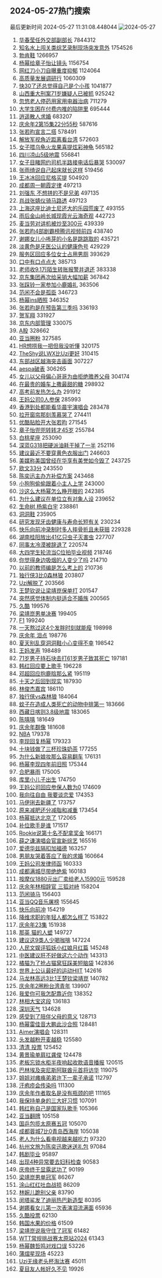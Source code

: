 ## 2024-05-27热门搜索 
最后更新时间 2024-05-27 11:31:08.448044 
![2024-05-27](https://imgs-storage.s3.us-east-005.backblazeb2.com/20240527/2024-05-27.png?versionId=4_z8fbbed132d73df8689c40f13_f116cdd85a4e51c2b_d20240527_m033108_c005_v0501020_t0048_u01716780668311) 
1. [华春莹任外交部副部长](https://s.weibo.com/weibo?q=%23%E5%8D%8E%E6%98%A5%E8%8E%B9%E4%BB%BB%E5%A4%96%E4%BA%A4%E9%83%A8%E5%89%AF%E9%83%A8%E9%95%BF%23&t=31&band_rank=5&Refer=top) 7844312
1. [知名水上闯关类综艺录制现场突发意外](https://s.weibo.com/weibo?q=%23%E7%9F%A5%E5%90%8D%E6%B0%B4%E4%B8%8A%E9%97%AF%E5%85%B3%E7%B1%BB%E7%BB%BC%E8%89%BA%E5%BD%95%E5%88%B6%E7%8E%B0%E5%9C%BA%E7%AA%81%E5%8F%91%E6%84%8F%E5%A4%96%23&t=31&band_rank=1&Refer=top) 1754526
1. [勃肯鞋](https://s.weibo.com/weibo?q=%E5%8B%83%E8%82%AF%E9%9E%8B&t=31&band_rank=23&Refer=top) 1266957
1. [杨幂给章子怡让镜头](https://s.weibo.com/weibo?q=%23%E6%9D%A8%E5%B9%82%E7%BB%99%E7%AB%A0%E5%AD%90%E6%80%A1%E8%AE%A9%E9%95%9C%E5%A4%B4%23&t=31&band_rank=5&Refer=top) 1156754
1. [网红刀小刀自曝重度抑郁](https://s.weibo.com/weibo?q=%23%E7%BD%91%E7%BA%A2%E5%88%80%E5%B0%8F%E5%88%80%E8%87%AA%E6%9B%9D%E9%87%8D%E5%BA%A6%E6%8A%91%E9%83%81%23&t=31&band_rank=1&Refer=top) 1124064
1. [高质量发展调研行](https://s.weibo.com/weibo?q=%23%E9%AB%98%E8%B4%A8%E9%87%8F%E5%8F%91%E5%B1%95%E8%B0%83%E7%A0%94%E8%A1%8C%23&t=31&band_rank=3&Refer=top) 1060309
1. [快30了还总觉得自己是个小孩](https://s.weibo.com/weibo?q=%23%E5%BF%AB30%E4%BA%86%E8%BF%98%E6%80%BB%E8%A7%89%E5%BE%97%E8%87%AA%E5%B7%B1%E6%98%AF%E4%B8%AA%E5%B0%8F%E5%AD%A9%23&t=31&band_rank=4&Refer=top) 1041877
1. [山西重大刑案71岁嫌疑人已被抓](https://s.weibo.com/weibo?q=%23%E5%B1%B1%E8%A5%BF%E9%87%8D%E5%A4%A7%E5%88%91%E6%A1%8871%E5%B2%81%E5%AB%8C%E7%96%91%E4%BA%BA%E5%B7%B2%E8%A2%AB%E6%8A%93%23&t=31&band_rank=5&Refer=top) 925242
1. [忽悠老人停药用家用电器治病](https://s.weibo.com/weibo?q=%23%E5%BF%BD%E6%82%A0%E8%80%81%E4%BA%BA%E5%81%9C%E8%8D%AF%E7%94%A8%E5%AE%B6%E7%94%A8%E7%94%B5%E5%99%A8%E6%B2%BB%E7%97%85%23&t=31&band_rank=4&Refer=top) 711279
1. [大学生困在付费内推的陷阱里](https://s.weibo.com/weibo?q=%23%E5%A4%A7%E5%AD%A6%E7%94%9F%E5%9B%B0%E5%9C%A8%E4%BB%98%E8%B4%B9%E5%86%85%E6%8E%A8%E7%9A%84%E9%99%B7%E9%98%B1%E9%87%8C%23&t=31&band_rank=7&Refer=top) 695444
1. [逍遥散人求婚](https://s.weibo.com/weibo?q=%E9%80%8D%E9%81%A5%E6%95%A3%E4%BA%BA%E6%B1%82%E5%A9%9A&t=31&band_rank=2&Refer=top) 683207
1. [庆余年2第15集22分55秒](https://s.weibo.com/weibo?q=%23%E5%BA%86%E4%BD%99%E5%B9%B42%E7%AC%AC15%E9%9B%8622%E5%88%8655%E7%A7%92%23&t=31&band_rank=4&Refer=top) 587616
1. [张若昀宣言二搭](https://s.weibo.com/weibo?q=%23%E5%BC%A0%E8%8B%A5%E6%98%80%E5%AE%A3%E8%A8%80%E4%BA%8C%E6%90%AD%23&t=31&band_rank=8&Refer=top) 578491
1. [解放军视角近距离看台湾](https://s.weibo.com/weibo?q=%23%E8%A7%A3%E6%94%BE%E5%86%9B%E8%A7%86%E8%A7%92%E8%BF%91%E8%B7%9D%E7%A6%BB%E7%9C%8B%E5%8F%B0%E6%B9%BE%23&t=31&band_rank=6&Refer=top) 572603
1. [女子喂乌龟火龙果喜提炫彩神龟](https://s.weibo.com/weibo?q=%23%E5%A5%B3%E5%AD%90%E5%96%82%E4%B9%8C%E9%BE%9F%E7%81%AB%E9%BE%99%E6%9E%9C%E5%96%9C%E6%8F%90%E7%82%AB%E5%BD%A9%E7%A5%9E%E9%BE%9F%23&t=31&band_rank=49&Refer=top) 565182
1. [四川凉山5级地震](https://s.weibo.com/weibo?q=%23%E5%9B%9B%E5%B7%9D%E5%87%89%E5%B1%B15%E7%BA%A7%E5%9C%B0%E9%9C%87%23&t=31&band_rank=4&Refer=top) 556841
1. [女子目睹网约司机半路接电话后暴哭](https://s.weibo.com/weibo?q=%23%E5%A5%B3%E5%AD%90%E7%9B%AE%E7%9D%B9%E7%BD%91%E7%BA%A6%E5%8F%B8%E6%9C%BA%E5%8D%8A%E8%B7%AF%E6%8E%A5%E7%94%B5%E8%AF%9D%E5%90%8E%E6%9A%B4%E5%93%AD%23&t=31&band_rank=6&Refer=top) 530097
1. [张雨绮说自己起床就长这样](https://s.weibo.com/weibo?q=%23%E5%BC%A0%E9%9B%A8%E7%BB%AE%E8%AF%B4%E8%87%AA%E5%B7%B1%E8%B5%B7%E5%BA%8A%E5%B0%B1%E9%95%BF%E8%BF%99%E6%A0%B7%23&t=31&band_rank=8&Refer=top) 519456
1. [王冰冰回应尼格买提](https://s.weibo.com/weibo?q=%23%E7%8E%8B%E5%86%B0%E5%86%B0%E5%9B%9E%E5%BA%94%E5%B0%BC%E6%A0%BC%E4%B9%B0%E6%8F%90%23&t=31&band_rank=24&Refer=top) 504920
1. [成都周一朝霞定律](https://s.weibo.com/weibo?q=%23%E6%88%90%E9%83%BD%E5%91%A8%E4%B8%80%E6%9C%9D%E9%9C%9E%E5%AE%9A%E5%BE%8B%23&t=31&band_rank=10&Refer=top) 497213
1. [刘强东 不想拼的不是兄弟](https://s.weibo.com/weibo?q=%E5%88%98%E5%BC%BA%E4%B8%9C%20%E4%B8%8D%E6%83%B3%E6%8B%BC%E7%9A%84%E4%B8%8D%E6%98%AF%E5%85%84%E5%BC%9F&t=31&band_rank=11&Refer=top) 497135
1. [肖战张婧仪骑马路透](https://s.weibo.com/weibo?q=%23%E8%82%96%E6%88%98%E5%BC%A0%E5%A9%A7%E4%BB%AA%E9%AA%91%E9%A9%AC%E8%B7%AF%E9%80%8F%23&t=31&band_rank=24&Refer=top) 497123
1. [上海这座比迪士尼还大的乐园荒废了](https://s.weibo.com/weibo?q=%23%E4%B8%8A%E6%B5%B7%E8%BF%99%E5%BA%A7%E6%AF%94%E8%BF%AA%E5%A3%AB%E5%B0%BC%E8%BF%98%E5%A4%A7%E7%9A%84%E4%B9%90%E5%9B%AD%E8%8D%92%E5%BA%9F%E4%BA%86%23&t=31&band_rank=14&Refer=top) 493155
1. [雨后金山岭长城现霞光云海奇观](https://s.weibo.com/weibo?q=%23%E9%9B%A8%E5%90%8E%E9%87%91%E5%B1%B1%E5%B2%AD%E9%95%BF%E5%9F%8E%E7%8E%B0%E9%9C%9E%E5%85%89%E4%BA%91%E6%B5%B7%E5%A5%87%E8%A7%82%23&t=31&band_rank=10&Refer=top) 442723
1. [麦当劳对讲机被炒至300元](https://s.weibo.com/weibo?q=%23%E9%BA%A6%E5%BD%93%E5%8A%B3%E5%AF%B9%E8%AE%B2%E6%9C%BA%E8%A2%AB%E7%82%92%E8%87%B3300%E5%85%83%23&t=31&band_rank=47&Refer=top) 439339
1. [张若昀4部剧霸榜腾讯视频前四](https://s.weibo.com/weibo?q=%23%E5%BC%A0%E8%8B%A5%E6%98%804%E9%83%A8%E5%89%A7%E9%9C%B8%E6%A6%9C%E8%85%BE%E8%AE%AF%E8%A7%86%E9%A2%91%E5%89%8D%E5%9B%9B%23&t=31&band_rank=12&Refer=top) 438740
1. [谢娜女儿小咘芽的小名是跳跳取的](https://s.weibo.com/weibo?q=%23%E8%B0%A2%E5%A8%9C%E5%A5%B3%E5%84%BF%E5%B0%8F%E5%92%98%E8%8A%BD%E7%9A%84%E5%B0%8F%E5%90%8D%E6%98%AF%E8%B7%B3%E8%B7%B3%E5%8F%96%E7%9A%84%23&t=31&band_rank=13&Refer=top) 435721
1. [淡黄色是牙医公认的健康色号](https://s.weibo.com/weibo?q=%23%E6%B7%A1%E9%BB%84%E8%89%B2%E6%98%AF%E7%89%99%E5%8C%BB%E5%85%AC%E8%AE%A4%E7%9A%84%E5%81%A5%E5%BA%B7%E8%89%B2%E5%8F%B7%23&t=31&band_rank=5&Refer=top) 429229
1. [服务区回应多位女士占用男厕](https://s.weibo.com/weibo?q=%23%E6%9C%8D%E5%8A%A1%E5%8C%BA%E5%9B%9E%E5%BA%94%E5%A4%9A%E4%BD%8D%E5%A5%B3%E5%A3%AB%E5%8D%A0%E7%94%A8%E7%94%B7%E5%8E%95%23&t=31&band_rank=50&Refer=top) 393629
1. [口中有口点点大](https://s.weibo.com/weibo?q=%23%E5%8F%A3%E4%B8%AD%E6%9C%89%E5%8F%A3%E7%82%B9%E7%82%B9%E5%A4%A7%23&t=31&band_rank=10&Refer=top) 385713
1. [老师收9.1万陌生转账报警并退还](https://s.weibo.com/weibo?q=%23%E8%80%81%E5%B8%88%E6%94%B69.1%E4%B8%87%E9%99%8C%E7%94%9F%E8%BD%AC%E8%B4%A6%E6%8A%A5%E8%AD%A6%E5%B9%B6%E9%80%80%E8%BF%98%23&t=31&band_rank=11&Refer=top) 383338
1. [京东集团再次给采销大幅加薪](https://s.weibo.com/weibo?q=%23%E4%BA%AC%E4%B8%9C%E9%9B%86%E5%9B%A2%E5%86%8D%E6%AC%A1%E7%BB%99%E9%87%87%E9%94%80%E5%A4%A7%E5%B9%85%E5%8A%A0%E8%96%AA%23&t=31&band_rank=33&Refer=top) 367842
1. [张踩铃一家参加小鹿婚礼](https://s.weibo.com/weibo?q=%23%E5%BC%A0%E8%B8%A9%E9%93%83%E4%B8%80%E5%AE%B6%E5%8F%82%E5%8A%A0%E5%B0%8F%E9%B9%BF%E5%A9%9A%E7%A4%BC%23&t=31&band_rank=23&Refer=top) 363506
1. [范闲不会是孤臣](https://s.weibo.com/weibo?q=%23%E8%8C%83%E9%97%B2%E4%B8%8D%E4%BC%9A%E6%98%AF%E5%AD%A4%E8%87%A3%23&t=31&band_rank=32&Refer=top) 346723
1. [杨幂ins晒照](https://s.weibo.com/weibo?q=%23%E6%9D%A8%E5%B9%82ins%E6%99%92%E7%85%A7%23&t=31&band_rank=7&Refer=top) 346352
1. [张若昀是在预告第三季吗](https://s.weibo.com/weibo?q=%23%E5%BC%A0%E8%8B%A5%E6%98%80%E6%98%AF%E5%9C%A8%E9%A2%84%E5%91%8A%E7%AC%AC%E4%B8%89%E5%AD%A3%E5%90%97%23&t=31&band_rank=12&Refer=top) 336193
1. [贺军翔](https://s.weibo.com/weibo?q=%E8%B4%BA%E5%86%9B%E7%BF%94&t=31&band_rank=24&Refer=top) 331927
1. [京东内部管理](https://s.weibo.com/weibo?q=%E4%BA%AC%E4%B8%9C%E5%86%85%E9%83%A8%E7%AE%A1%E7%90%86&t=31&band_rank=17&Refer=top) 330075
1. [A股](https://s.weibo.com/weibo?q=A%E8%82%A1&t=31&band_rank=18&Refer=top) 328662
1. [亚当圈粉](https://s.weibo.com/weibo?q=%E4%BA%9A%E5%BD%93%E5%9C%88%E7%B2%89&t=31&band_rank=17&Refer=top) 327585
1. [HR想捞我一把但我没听懂](https://s.weibo.com/weibo?q=%23HR%E6%83%B3%E6%8D%9E%E6%88%91%E4%B8%80%E6%8A%8A%E4%BD%86%E6%88%91%E6%B2%A1%E5%90%AC%E6%87%82%23&t=31&band_rank=31&Refer=top) 320175
1. [TheShy说LWX比Uzi更好](https://s.weibo.com/weibo?q=%23TheShy%E8%AF%B4LWX%E6%AF%94Uzi%E6%9B%B4%E5%A5%BD%23&t=31&band_rank=31&Refer=top) 310415
1. [东部战区越海突击画面](https://s.weibo.com/weibo?q=%23%E4%B8%9C%E9%83%A8%E6%88%98%E5%8C%BA%E8%B6%8A%E6%B5%B7%E7%AA%81%E5%87%BB%E7%94%BB%E9%9D%A2%23&t=31&band_rank=10&Refer=top) 307227
1. [aespa破表](https://s.weibo.com/weibo?q=aespa%E7%A0%B4%E8%A1%A8&t=31&band_rank=30&Refer=top) 306265
1. [女儿以父母偏心哥哥为由拒绝赡养父母](https://s.weibo.com/weibo?q=%23%E5%A5%B3%E5%84%BF%E4%BB%A5%E7%88%B6%E6%AF%8D%E5%81%8F%E5%BF%83%E5%93%A5%E5%93%A5%E4%B8%BA%E7%94%B1%E6%8B%92%E7%BB%9D%E8%B5%A1%E5%85%BB%E7%88%B6%E6%AF%8D%23&t=31&band_rank=21&Refer=top) 304174
1. [在最贵的婚车上撒最甜的糖](https://s.weibo.com/weibo?q=%23%E5%9C%A8%E6%9C%80%E8%B4%B5%E7%9A%84%E5%A9%9A%E8%BD%A6%E4%B8%8A%E6%92%92%E6%9C%80%E7%94%9C%E7%9A%84%E7%B3%96%23&t=31&band_rank=30&Refer=top) 298932
1. [高考前发热怎么办](https://s.weibo.com/weibo?q=%23%E9%AB%98%E8%80%83%E5%89%8D%E5%8F%91%E7%83%AD%E6%80%8E%E4%B9%88%E5%8A%9E%23&t=31&band_rank=15&Refer=top) 291912
1. [王妈公司0人参保](https://s.weibo.com/weibo?q=%23%E7%8E%8B%E5%A6%88%E5%85%AC%E5%8F%B80%E4%BA%BA%E5%8F%82%E4%BF%9D%23&t=31&band_rank=11&Refer=top) 285993
1. [香港到处都能看华晨宇演唱会](https://s.weibo.com/weibo?q=%23%E9%A6%99%E6%B8%AF%E5%88%B0%E5%A4%84%E9%83%BD%E8%83%BD%E7%9C%8B%E5%8D%8E%E6%99%A8%E5%AE%87%E6%BC%94%E5%94%B1%E4%BC%9A%23&t=31&band_rank=8&Refer=top) 283478
1. [拉开窗帘那刻羡慕哭了](https://s.weibo.com/weibo?q=%23%E6%8B%89%E5%BC%80%E7%AA%97%E5%B8%98%E9%82%A3%E5%88%BB%E7%BE%A1%E6%85%95%E5%93%AD%E4%BA%86%23&t=31&band_rank=10&Refer=top) 274411
1. [优酷贴脸开大张若昀](https://s.weibo.com/weibo?q=%23%E4%BC%98%E9%85%B7%E8%B4%B4%E8%84%B8%E5%BC%80%E5%A4%A7%E5%BC%A0%E8%8B%A5%E6%98%80%23&t=31&band_rank=49&Refer=top) 271545
1. [章子怡兜兜转转才45岁](https://s.weibo.com/weibo?q=%23%E7%AB%A0%E5%AD%90%E6%80%A1%E5%85%9C%E5%85%9C%E8%BD%AC%E8%BD%AC%E6%89%8D45%E5%B2%81%23&t=31&band_rank=16&Refer=top) 255784
1. [白桃星座](https://s.weibo.com/weibo?q=%E7%99%BD%E6%A1%83%E6%98%9F%E5%BA%A7&t=31&band_rank=9&Refer=top) 253090
1. [深蓝G318把硬派油耗干掉了一半](https://s.weibo.com/weibo?q=%23%E6%B7%B1%E8%93%9DG318%E6%8A%8A%E7%A1%AC%E6%B4%BE%E6%B2%B9%E8%80%97%E5%B9%B2%E6%8E%89%E4%BA%86%E4%B8%80%E5%8D%8A%23&t=31&band_rank=36&Refer=top) 252116
1. [建议最近不要穿黄色衣服出门](https://s.weibo.com/weibo?q=%23%E5%BB%BA%E8%AE%AE%E6%9C%80%E8%BF%91%E4%B8%8D%E8%A6%81%E7%A9%BF%E9%BB%84%E8%89%B2%E8%A1%A3%E6%9C%8D%E5%87%BA%E9%97%A8%23&t=31&band_rank=21&Refer=top) 246603
1. [美媒称美国曾经在华享有美誉如今毁了](https://s.weibo.com/weibo?q=%23%E7%BE%8E%E5%AA%92%E7%A7%B0%E7%BE%8E%E5%9B%BD%E6%9B%BE%E7%BB%8F%E5%9C%A8%E5%8D%8E%E4%BA%AB%E6%9C%89%E7%BE%8E%E8%AA%89%E5%A6%82%E4%BB%8A%E6%AF%81%E4%BA%86%23&t=31&band_rank=32&Refer=top) 243725
1. [欧文33分](https://s.weibo.com/weibo?q=%23%E6%AC%A7%E6%96%8733%E5%88%86%23&t=31&band_rank=19&Refer=top) 243550
1. [陈奕迅主办方补偿方案](https://s.weibo.com/weibo?q=%23%E9%99%88%E5%A5%95%E8%BF%85%E4%B8%BB%E5%8A%9E%E6%96%B9%E8%A1%A5%E5%81%BF%E6%96%B9%E6%A1%88%23&t=31&band_rank=13&Refer=top) 243468
1. [小狗狗偷偷跟着小主人上学](https://s.weibo.com/weibo?q=%23%E5%B0%8F%E7%8B%97%E7%8B%97%E5%81%B7%E5%81%B7%E8%B7%9F%E7%9D%80%E5%B0%8F%E4%B8%BB%E4%BA%BA%E4%B8%8A%E5%AD%A6%23&t=31&band_rank=15&Refer=top) 243000
1. [沙这么大杨幂怎么睁开眼的](https://s.weibo.com/weibo?q=%23%E6%B2%99%E8%BF%99%E4%B9%88%E5%A4%A7%E6%9D%A8%E5%B9%82%E6%80%8E%E4%B9%88%E7%9D%81%E5%BC%80%E7%9C%BC%E7%9A%84%23&t=31&band_rank=33&Refer=top) 242385
1. [为什么建议在单位立有对象人设](https://s.weibo.com/weibo?q=%23%E4%B8%BA%E4%BB%80%E4%B9%88%E5%BB%BA%E8%AE%AE%E5%9C%A8%E5%8D%95%E4%BD%8D%E7%AB%8B%E6%9C%89%E5%AF%B9%E8%B1%A1%E4%BA%BA%E8%AE%BE%23&t=31&band_rank=37&Refer=top) 239652
1. [生命树 杨紫白宇](https://s.weibo.com/weibo?q=%E7%94%9F%E5%91%BD%E6%A0%91%20%E6%9D%A8%E7%B4%AB%E7%99%BD%E5%AE%87&t=31&band_rank=14&Refer=top) 238861
1. [洞洞鞋](https://s.weibo.com/weibo?q=%E6%B4%9E%E6%B4%9E%E9%9E%8B&t=31&band_rank=16&Refer=top) 235905
1. [研究发现牙齿健康与寿命长短有关](https://s.weibo.com/weibo?q=%23%E7%A0%94%E7%A9%B6%E5%8F%91%E7%8E%B0%E7%89%99%E9%BD%BF%E5%81%A5%E5%BA%B7%E4%B8%8E%E5%AF%BF%E5%91%BD%E9%95%BF%E7%9F%AD%E6%9C%89%E5%85%B3%23&t=31&band_rank=24&Refer=top) 230234
1. [快乐向前冲录制时多人摔骨折且未获赔](https://s.weibo.com/weibo?q=%23%E5%BF%AB%E4%B9%90%E5%90%91%E5%89%8D%E5%86%B2%E5%BD%95%E5%88%B6%E6%97%B6%E5%A4%9A%E4%BA%BA%E6%91%94%E9%AA%A8%E6%8A%98%E4%B8%94%E6%9C%AA%E8%8E%B7%E8%B5%94%23&t=31&band_rank=39&Refer=top) 229328
1. [湖南桂阳放出41亿只虫子灭害虫](https://s.weibo.com/weibo?q=%23%E6%B9%96%E5%8D%97%E6%A1%82%E9%98%B3%E6%94%BE%E5%87%BA41%E4%BA%BF%E5%8F%AA%E8%99%AB%E5%AD%90%E7%81%AD%E5%AE%B3%E8%99%AB%23&t=31&band_rank=29&Refer=top) 227707
1. [同事太冷漠被辞退了](https://s.weibo.com/weibo?q=%23%E5%90%8C%E4%BA%8B%E5%A4%AA%E5%86%B7%E6%BC%A0%E8%A2%AB%E8%BE%9E%E9%80%80%E4%BA%86%23&t=31&band_rank=29&Refer=top) 220574
1. [大四学生轮流当C位拍毕业视频](https://s.weibo.com/weibo?q=%23%E5%A4%A7%E5%9B%9B%E5%AD%A6%E7%94%9F%E8%BD%AE%E6%B5%81%E5%BD%93C%E4%BD%8D%E6%8B%8D%E6%AF%95%E4%B8%9A%E8%A7%86%E9%A2%91%23&t=31&band_rank=32&Refer=top) 218746
1. [你觉得身边吸烟的人变少了吗](https://s.weibo.com/weibo?q=%23%E4%BD%A0%E8%A7%89%E5%BE%97%E8%BA%AB%E8%BE%B9%E5%90%B8%E7%83%9F%E7%9A%84%E4%BA%BA%E5%8F%98%E5%B0%91%E4%BA%86%E5%90%97%23&t=31&band_rank=30&Refer=top) 214710
1. [以前的教师编是怎么考上的](https://s.weibo.com/weibo?q=%23%E4%BB%A5%E5%89%8D%E7%9A%84%E6%95%99%E5%B8%88%E7%BC%96%E6%98%AF%E6%80%8E%E4%B9%88%E8%80%83%E4%B8%8A%E7%9A%84%23&t=31&band_rank=42&Refer=top) 210736
1. [独行侠3比0森林狼](https://s.weibo.com/weibo?q=%23%E7%8B%AC%E8%A1%8C%E4%BE%A03%E6%AF%940%E6%A3%AE%E6%9E%97%E7%8B%BC%23&t=31&band_rank=31&Refer=top) 203807
1. [Uzi解脱了](https://s.weibo.com/weibo?q=%23Uzi%E8%A7%A3%E8%84%B1%E4%BA%86%23&t=31&band_rank=17&Refer=top) 203566
1. [王楚钦说让梁靖崑保单打](https://s.weibo.com/weibo?q=%E7%8E%8B%E6%A5%9A%E9%92%A6%E8%AF%B4%E8%AE%A9%E6%A2%81%E9%9D%96%E5%B4%91%E4%BF%9D%E5%8D%95%E6%89%93&t=31&band_rank=20&Refer=top) 201547
1. [突然感觉体制内挺适合不婚族](https://s.weibo.com/weibo?q=%23%E7%AA%81%E7%84%B6%E6%84%9F%E8%A7%89%E4%BD%93%E5%88%B6%E5%86%85%E6%8C%BA%E9%80%82%E5%90%88%E4%B8%8D%E5%A9%9A%E6%97%8F%23&t=31&band_rank=21&Refer=top) 200565
1. [久酷](https://s.weibo.com/weibo?q=%E4%B9%85%E9%85%B7&t=31&band_rank=18&Refer=top) 199576
1. [梁靖崑男单决赛](https://s.weibo.com/weibo?q=%23%E6%A2%81%E9%9D%96%E5%B4%91%E7%94%B7%E5%8D%95%E5%86%B3%E8%B5%9B%23&t=31&band_rank=19&Refer=top) 199405
1. [F1](https://s.weibo.com/weibo?q=F1&t=31&band_rank=20&Refer=top) 199240
1. [一天熬过这4个发胖时刻就能瘦](https://s.weibo.com/weibo?q=%23%E4%B8%80%E5%A4%A9%E7%86%AC%E8%BF%87%E8%BF%994%E4%B8%AA%E5%8F%91%E8%83%96%E6%97%B6%E5%88%BB%E5%B0%B1%E8%83%BD%E7%98%A6%23&t=31&band_rank=22&Refer=top) 198998
1. [庆余年 泪点](https://s.weibo.com/weibo?q=%E5%BA%86%E4%BD%99%E5%B9%B4%20%E6%B3%AA%E7%82%B9&t=31&band_rank=23&Refer=top) 198776
1. [夏天别乱穿洞洞鞋小心变得不幸](https://s.weibo.com/weibo?q=%23%E5%A4%8F%E5%A4%A9%E5%88%AB%E4%B9%B1%E7%A9%BF%E6%B4%9E%E6%B4%9E%E9%9E%8B%E5%B0%8F%E5%BF%83%E5%8F%98%E5%BE%97%E4%B8%8D%E5%B9%B8%23&t=31&band_rank=24&Refer=top) 198542
1. [王妈发声](https://s.weibo.com/weibo?q=%23%E7%8E%8B%E5%A6%88%E5%8F%91%E5%A3%B0%23&t=31&band_rank=25&Refer=top) 198489
1. [71岁男子持石块击打61岁男子致其死亡](https://s.weibo.com/weibo?q=%2371%E5%B2%81%E7%94%B7%E5%AD%90%E6%8C%81%E7%9F%B3%E5%9D%97%E5%87%BB%E6%89%9361%E5%B2%81%E7%94%B7%E5%AD%90%E8%87%B4%E5%85%B6%E6%AD%BB%E4%BA%A1%23&t=31&band_rank=30&Refer=top) 197181
1. [韩红回应要上歌手](https://s.weibo.com/weibo?q=%23%E9%9F%A9%E7%BA%A2%E5%9B%9E%E5%BA%94%E8%A6%81%E4%B8%8A%E6%AD%8C%E6%89%8B%23&t=31&band_rank=27&Refer=top) 196228
1. [邓超回应抱鹿晗那么紧](https://s.weibo.com/weibo?q=%23%E9%82%93%E8%B6%85%E5%9B%9E%E5%BA%94%E6%8A%B1%E9%B9%BF%E6%99%97%E9%82%A3%E4%B9%88%E7%B4%A7%23&t=31&band_rank=26&Refer=top) 195119
1. [十天之后回到现实](https://s.weibo.com/weibo?q=%E5%8D%81%E5%A4%A9%E4%B9%8B%E5%90%8E%E5%9B%9E%E5%88%B0%E7%8E%B0%E5%AE%9E&t=31&band_rank=33&Refer=top) 187930
1. [林俊杰嘉宾](https://s.weibo.com/weibo?q=%E6%9E%97%E4%BF%8A%E6%9D%B0%E5%98%89%E5%AE%BE&t=31&band_rank=28&Refer=top) 186110
1. [独行侠vs森林狼](https://s.weibo.com/weibo?q=%23%E7%8B%AC%E8%A1%8C%E4%BE%A0vs%E6%A3%AE%E6%9E%97%E7%8B%BC%23&t=31&band_rank=19&Refer=top) 184064
1. [蚊子在造成人类死亡的动物中排第一](https://s.weibo.com/weibo?q=%23%E8%9A%8A%E5%AD%90%E5%9C%A8%E9%80%A0%E6%88%90%E4%BA%BA%E7%B1%BB%E6%AD%BB%E4%BA%A1%E7%9A%84%E5%8A%A8%E7%89%A9%E4%B8%AD%E6%8E%92%E7%AC%AC%E4%B8%80%23&t=31&band_rank=25&Refer=top) 183666
1. [西藏日喀则3.8级地震](https://s.weibo.com/weibo?q=%23%E8%A5%BF%E8%97%8F%E6%97%A5%E5%96%80%E5%88%993.8%E7%BA%A7%E5%9C%B0%E9%9C%87%23&t=31&band_rank=20&Refer=top) 183065
1. [陈嘻嘻](https://s.weibo.com/weibo?q=%E9%99%88%E5%98%BB%E5%98%BB&t=31&band_rank=27&Refer=top) 181649
1. [庆余年群像](https://s.weibo.com/weibo?q=%E5%BA%86%E4%BD%99%E5%B9%B4%E7%BE%A4%E5%83%8F&t=31&band_rank=31&Refer=top) 181608
1. [NBA](https://s.weibo.com/weibo?q=NBA&t=31&band_rank=48&Refer=top) 179378
1. [李现回复杨幂](https://s.weibo.com/weibo?q=%23%E6%9D%8E%E7%8E%B0%E5%9B%9E%E5%A4%8D%E6%9D%A8%E5%B9%82%23&t=31&band_rank=40&Refer=top) 179323
1. [十块钱做了三杯珍珠奶茶](https://s.weibo.com/weibo?q=%E5%8D%81%E5%9D%97%E9%92%B1%E5%81%9A%E4%BA%86%E4%B8%89%E6%9D%AF%E7%8F%8D%E7%8F%A0%E5%A5%B6%E8%8C%B6&t=31&band_rank=37&Refer=top) 177255
1. [为什么新娘妆那么容易翻车](https://s.weibo.com/weibo?q=%23%E4%B8%BA%E4%BB%80%E4%B9%88%E6%96%B0%E5%A8%98%E5%A6%86%E9%82%A3%E4%B9%88%E5%AE%B9%E6%98%93%E7%BF%BB%E8%BD%A6%23&t=31&band_rank=31&Refer=top) 176131
1. [杨幂李现四年前旧照](https://s.weibo.com/weibo?q=%23%E6%9D%A8%E5%B9%82%E6%9D%8E%E7%8E%B0%E5%9B%9B%E5%B9%B4%E5%89%8D%E6%97%A7%E7%85%A7%23&t=31&band_rank=28&Refer=top) 175344
1. [合肥暴雨](https://s.weibo.com/weibo?q=%E5%90%88%E8%82%A5%E6%9A%B4%E9%9B%A8&t=31&band_rank=35&Refer=top) 175005
1. [库里小儿子出生](https://s.weibo.com/weibo?q=%23%E5%BA%93%E9%87%8C%E5%B0%8F%E5%84%BF%E5%AD%90%E5%87%BA%E7%94%9F%23&t=31&band_rank=37&Refer=top) 174750
1. [王妈公司回应参保人数为0](https://s.weibo.com/weibo?q=%23%E7%8E%8B%E5%A6%88%E5%85%AC%E5%8F%B8%E5%9B%9E%E5%BA%94%E5%8F%82%E4%BF%9D%E4%BA%BA%E6%95%B0%E4%B8%BA0%23&t=31&band_rank=33&Refer=top) 174609
1. [我向往自由 我要谈恋爱](https://s.weibo.com/weibo?q=%E6%88%91%E5%90%91%E5%BE%80%E8%87%AA%E7%94%B1%20%E6%88%91%E8%A6%81%E8%B0%88%E6%81%8B%E7%88%B1&t=31&band_rank=32&Refer=top) 174353
1. [马伊琍去新疆了](https://s.weibo.com/weibo?q=%23%E9%A9%AC%E4%BC%8A%E7%90%8D%E5%8E%BB%E6%96%B0%E7%96%86%E4%BA%86%23&t=31&band_rank=34&Refer=top) 173757
1. [原来减肥还分减脂和减重](https://s.weibo.com/weibo?q=%E5%8E%9F%E6%9D%A5%E5%87%8F%E8%82%A5%E8%BF%98%E5%88%86%E5%87%8F%E8%84%82%E5%92%8C%E5%87%8F%E9%87%8D&t=31&band_rank=35&Refer=top) 173454
1. [杨幂抵达北京了](https://s.weibo.com/weibo?q=%23%E6%9D%A8%E5%B9%82%E6%8A%B5%E8%BE%BE%E5%8C%97%E4%BA%AC%E4%BA%86%23&t=31&band_rank=42&Refer=top) 172065
1. [补位歌手是谁](https://s.weibo.com/weibo?q=%23%E8%A1%A5%E4%BD%8D%E6%AD%8C%E6%89%8B%E6%98%AF%E8%B0%81%23&t=31&band_rank=36&Refer=top) 171517
1. [Rookie说第十名不配拿奖金](https://s.weibo.com/weibo?q=%23Rookie%E8%AF%B4%E7%AC%AC%E5%8D%81%E5%90%8D%E4%B8%8D%E9%85%8D%E6%8B%BF%E5%A5%96%E9%87%91%23&t=31&band_rank=41&Refer=top) 166171
1. [薛之谦演唱会官宣新综艺](https://s.weibo.com/weibo?q=%23%E8%96%9B%E4%B9%8B%E8%B0%A6%E6%BC%94%E5%94%B1%E4%BC%9A%E5%AE%98%E5%AE%A3%E6%96%B0%E7%BB%BC%E8%89%BA%23&t=31&band_rank=41&Refer=top) 165516
1. [爱德华兹隔扣加福德](https://s.weibo.com/weibo?q=%23%E7%88%B1%E5%BE%B7%E5%8D%8E%E5%85%B9%E9%9A%94%E6%89%A3%E5%8A%A0%E7%A6%8F%E5%BE%B7%23&t=31&band_rank=43&Refer=top) 163257
1. [男朋友哭着答应了我的求婚](https://s.weibo.com/weibo?q=%23%E7%94%B7%E6%9C%8B%E5%8F%8B%E5%93%AD%E7%9D%80%E7%AD%94%E5%BA%94%E4%BA%86%E6%88%91%E7%9A%84%E6%B1%82%E5%A9%9A%23&t=31&band_rank=36&Refer=top) 160664
1. [王妈公司发律师函](https://s.weibo.com/weibo?q=%23%E7%8E%8B%E5%A6%88%E5%85%AC%E5%8F%B8%E5%8F%91%E5%BE%8B%E5%B8%88%E5%87%BD%23&t=31&band_rank=39&Refer=top) 160333
1. [成都满城尽带绝绝紫](https://s.weibo.com/weibo?q=%23%E6%88%90%E9%83%BD%E6%BB%A1%E5%9F%8E%E5%B0%BD%E5%B8%A6%E7%BB%9D%E7%BB%9D%E7%B4%AB%23&t=31&band_rank=15&Refer=top) 160183
1. [按摩仪1880元出厂卖给老人15900元](https://s.weibo.com/weibo?q=%23%E6%8C%89%E6%91%A9%E4%BB%AA1880%E5%85%83%E5%87%BA%E5%8E%82%E5%8D%96%E7%BB%99%E8%80%81%E4%BA%BA15900%E5%85%83%23&t=31&band_rank=34&Refer=top) 159528
1. [庆余年林相辞官 三狐对峙](https://s.weibo.com/weibo?q=%E5%BA%86%E4%BD%99%E5%B9%B4%E6%9E%97%E7%9B%B8%E8%BE%9E%E5%AE%98%20%E4%B8%89%E7%8B%90%E5%AF%B9%E5%B3%99&t=31&band_rank=33&Refer=top) 158204
1. [范闲骑马](https://s.weibo.com/weibo?q=%E8%8C%83%E9%97%B2%E9%AA%91%E9%A9%AC&t=31&band_rank=34&Refer=top) 156403
1. [亚当QQ音乐屠榜](https://s.weibo.com/weibo?q=%23%E4%BA%9A%E5%BD%93QQ%E9%9F%B3%E4%B9%90%E5%B1%A0%E6%A6%9C%23&t=31&band_rank=35&Refer=top) 155645
1. [快乐向前冲](https://s.weibo.com/weibo?q=%E5%BF%AB%E4%B9%90%E5%90%91%E5%89%8D%E5%86%B2&t=31&band_rank=47&Refer=top) 154219
1. [降维求职的年轻人都怎么样了](https://s.weibo.com/weibo?q=%23%E9%99%8D%E7%BB%B4%E6%B1%82%E8%81%8C%E7%9A%84%E5%B9%B4%E8%BD%BB%E4%BA%BA%E9%83%BD%E6%80%8E%E4%B9%88%E6%A0%B7%E4%BA%86%23&t=31&band_rank=49&Refer=top) 153822
1. [庆余年23集](https://s.weibo.com/weibo?q=%E5%BA%86%E4%BD%99%E5%B9%B423%E9%9B%86&t=31&band_rank=36&Refer=top) 151938
1. [那英 猫的人塑](https://s.weibo.com/weibo?q=%E9%82%A3%E8%8B%B1%20%E7%8C%AB%E7%9A%84%E4%BA%BA%E5%A1%91&t=31&band_rank=48&Refer=top) 149727
1. [建议这9类人少喝咖啡](https://s.weibo.com/weibo?q=%23%E5%BB%BA%E8%AE%AE%E8%BF%999%E7%B1%BB%E4%BA%BA%E5%B0%91%E5%96%9D%E5%92%96%E5%95%A1%23&t=31&band_rank=37&Refer=top) 147224
1. [人民文娱评狐妖小红娘月红篇](https://s.weibo.com/weibo?q=%23%E4%BA%BA%E6%B0%91%E6%96%87%E5%A8%B1%E8%AF%84%E7%8B%90%E5%A6%96%E5%B0%8F%E7%BA%A2%E5%A8%98%E6%9C%88%E7%BA%A2%E7%AF%87%23&t=31&band_rank=38&Refer=top) 145248
1. [中医建议肝不好做这六个动作](https://s.weibo.com/weibo?q=%23%E4%B8%AD%E5%8C%BB%E5%BB%BA%E8%AE%AE%E8%82%9D%E4%B8%8D%E5%A5%BD%E5%81%9A%E8%BF%99%E5%85%AD%E4%B8%AA%E5%8A%A8%E4%BD%9C%23&t=31&band_rank=39&Refer=top) 143313
1. [橘猫为了抢占猫窝狂踩美短脑袋](https://s.weibo.com/weibo?q=%23%E6%A9%98%E7%8C%AB%E4%B8%BA%E4%BA%86%E6%8A%A2%E5%8D%A0%E7%8C%AB%E7%AA%9D%E7%8B%82%E8%B8%A9%E7%BE%8E%E7%9F%AD%E8%84%91%E8%A2%8B%23&t=31&band_rank=46&Refer=top) 142836
1. [世界上公认最好的运动HIIT](https://s.weibo.com/weibo?q=%E4%B8%96%E7%95%8C%E4%B8%8A%E5%85%AC%E8%AE%A4%E6%9C%80%E5%A5%BD%E7%9A%84%E8%BF%90%E5%8A%A8HIIT&t=31&band_rank=41&Refer=top) 142616
1. [马龙林高远3比1王楚钦梁靖崑](https://s.weibo.com/weibo?q=%23%E9%A9%AC%E9%BE%99%E6%9E%97%E9%AB%98%E8%BF%9C3%E6%AF%941%E7%8E%8B%E6%A5%9A%E9%92%A6%E6%A2%81%E9%9D%96%E5%B4%91%23&t=31&band_rank=40&Refer=top) 140782
1. [庆余年2圈粉台湾青年](https://s.weibo.com/weibo?q=%23%E5%BA%86%E4%BD%99%E5%B9%B42%E5%9C%88%E7%B2%89%E5%8F%B0%E6%B9%BE%E9%9D%92%E5%B9%B4%23&t=31&band_rank=42&Refer=top) 139907
1. [我爱你可我怎配靠近你](https://s.weibo.com/weibo?q=%23%E6%88%91%E7%88%B1%E4%BD%A0%E5%8F%AF%E6%88%91%E6%80%8E%E9%85%8D%E9%9D%A0%E8%BF%91%E4%BD%A0%23&t=31&band_rank=41&Refer=top) 138352
1. [林相大宝这段](https://s.weibo.com/weibo?q=%E6%9E%97%E7%9B%B8%E5%A4%A7%E5%AE%9D%E8%BF%99%E6%AE%B5&t=31&band_rank=42&Refer=top) 136183
1. [深圳天气](https://s.weibo.com/weibo?q=%E6%B7%B1%E5%9C%B3%E5%A4%A9%E6%B0%94&t=31&band_rank=36&Refer=top) 134628
1. [感受到了陪伴父母的意义](https://s.weibo.com/weibo?q=%23%E6%84%9F%E5%8F%97%E5%88%B0%E4%BA%86%E9%99%AA%E4%BC%B4%E7%88%B6%E6%AF%8D%E7%9A%84%E6%84%8F%E4%B9%89%23&t=31&band_rank=46&Refer=top) 128713
1. [杨幂雷佳音大鹏此沙合照](https://s.weibo.com/weibo?q=%23%E6%9D%A8%E5%B9%82%E9%9B%B7%E4%BD%B3%E9%9F%B3%E5%A4%A7%E9%B9%8F%E6%AD%A4%E6%B2%99%E5%90%88%E7%85%A7%23&t=31&band_rank=43&Refer=top) 128481
1. [Aimer演唱会](https://s.weibo.com/weibo?q=Aimer%E6%BC%94%E5%94%B1%E4%BC%9A&t=31&band_rank=49&Refer=top) 128311
1. [头发越粉开麦越稳](https://s.weibo.com/weibo?q=%E5%A4%B4%E5%8F%91%E8%B6%8A%E7%B2%89%E5%BC%80%E9%BA%A6%E8%B6%8A%E7%A8%B3&t=31&band_rank=50&Refer=top) 125580
1. [清清 投票](https://s.weibo.com/weibo?q=%E6%B8%85%E6%B8%85%20%E6%8A%95%E7%A5%A8&t=31&band_rank=44&Refer=top) 125452
1. [黄景瑜单肩扛龚俊](https://s.weibo.com/weibo?q=%23%E9%BB%84%E6%99%AF%E7%91%9C%E5%8D%95%E8%82%A9%E6%89%9B%E9%BE%9A%E4%BF%8A%23&t=31&band_rank=39&Refer=top) 124478
1. [老板忘锁水柜半夜响起收款语音播报](https://s.weibo.com/weibo?q=%23%E8%80%81%E6%9D%BF%E5%BF%98%E9%94%81%E6%B0%B4%E6%9F%9C%E5%8D%8A%E5%A4%9C%E5%93%8D%E8%B5%B7%E6%94%B6%E6%AC%BE%E8%AF%AD%E9%9F%B3%E6%92%AD%E6%8A%A5%23&t=31&band_rank=42&Refer=top) 120515
1. [巴林埃及突尼斯阿联酋元首将访华](https://s.weibo.com/weibo?q=%23%E5%B7%B4%E6%9E%97%E5%9F%83%E5%8F%8A%E7%AA%81%E5%B0%BC%E6%96%AF%E9%98%BF%E8%81%94%E9%85%8B%E5%85%83%E9%A6%96%E5%B0%86%E8%AE%BF%E5%8D%8E%23&t=31&band_rank=44&Refer=top) 119075
1. [姐姐对瘫痪弟弟许下一辈子承诺](https://s.weibo.com/weibo?q=%23%E5%A7%90%E5%A7%90%E5%AF%B9%E7%98%AB%E7%97%AA%E5%BC%9F%E5%BC%9F%E8%AE%B8%E4%B8%8B%E4%B8%80%E8%BE%88%E5%AD%90%E6%89%BF%E8%AF%BA%23&t=31&band_rank=48&Refer=top) 112797
1. [汗疱疹会传染吗](https://s.weibo.com/weibo?q=%23%E6%B1%97%E7%96%B1%E7%96%B9%E4%BC%9A%E4%BC%A0%E6%9F%93%E5%90%97%23&t=31&band_rank=45&Refer=top) 111300
1. [庆余年作者取名是没有瓶颈的吧](https://s.weibo.com/weibo?q=%E5%BA%86%E4%BD%99%E5%B9%B4%E4%BD%9C%E8%80%85%E5%8F%96%E5%90%8D%E6%98%AF%E6%B2%A1%E6%9C%89%E7%93%B6%E9%A2%88%E7%9A%84%E5%90%A7&t=31&band_rank=45&Refer=top) 111165
1. [我保持单身的三大好习惯](https://s.weibo.com/weibo?q=%23%E6%88%91%E4%BF%9D%E6%8C%81%E5%8D%95%E8%BA%AB%E7%9A%84%E4%B8%89%E5%A4%A7%E5%A5%BD%E4%B9%A0%E6%83%AF%23&t=31&band_rank=46&Refer=top) 107091
1. [韩红称自己是国家队歌手](https://s.weibo.com/weibo?q=%23%E9%9F%A9%E7%BA%A2%E7%A7%B0%E8%87%AA%E5%B7%B1%E6%98%AF%E5%9B%BD%E5%AE%B6%E9%98%9F%E6%AD%8C%E6%89%8B%23&t=31&band_rank=47&Refer=top) 105366
1. [亚当翻牌](https://s.weibo.com/weibo?q=%E4%BA%9A%E5%BD%93%E7%BF%BB%E7%89%8C&t=31&band_rank=48&Refer=top) 105158
1. [国乒包揽太原赛五冠](https://s.weibo.com/weibo?q=%23%E5%9B%BD%E4%B9%92%E5%8C%85%E6%8F%BD%E5%A4%AA%E5%8E%9F%E8%B5%9B%E4%BA%94%E5%86%A0%23&t=31&band_rank=49&Refer=top) 105070
1. [成都蓉城7比0青岛西海岸](https://s.weibo.com/weibo?q=%23%E6%88%90%E9%83%BD%E8%93%89%E5%9F%8E7%E6%AF%940%E9%9D%92%E5%B2%9B%E8%A5%BF%E6%B5%B7%E5%B2%B8%23&t=31&band_rank=50&Refer=top) 105038
1. [老人为什么看电视越来越吃力](https://s.weibo.com/weibo?q=%23%E8%80%81%E4%BA%BA%E4%B8%BA%E4%BB%80%E4%B9%88%E7%9C%8B%E7%94%B5%E8%A7%86%E8%B6%8A%E6%9D%A5%E8%B6%8A%E5%90%83%E5%8A%9B%23&t=31&band_rank=49&Refer=top) 97320
1. [杭州文旅为陈奕迅歌迷送礼包](https://s.weibo.com/weibo?q=%23%E6%9D%AD%E5%B7%9E%E6%96%87%E6%97%85%E4%B8%BA%E9%99%88%E5%A5%95%E8%BF%85%E6%AD%8C%E8%BF%B7%E9%80%81%E7%A4%BC%E5%8C%85%23&t=31&band_rank=50&Refer=top) 97084
1. [韩剧毕业](https://s.weibo.com/weibo?q=%23%E9%9F%A9%E5%89%A7%E6%AF%95%E4%B8%9A%23&t=31&band_rank=47&Refer=top) 95897
1. [出现4种异常要去妇科检查](https://s.weibo.com/weibo?q=%23%E5%87%BA%E7%8E%B04%E7%A7%8D%E5%BC%82%E5%B8%B8%E8%A6%81%E5%8E%BB%E5%A6%87%E7%A7%91%E6%A3%80%E6%9F%A5%23&t=31&band_rank=46&Refer=top) 90583
1. [庆帝终于显露武功了](https://s.weibo.com/weibo?q=%23%E5%BA%86%E5%B8%9D%E7%BB%88%E4%BA%8E%E6%98%BE%E9%9C%B2%E6%AD%A6%E5%8A%9F%E4%BA%86%23&t=31&band_rank=48&Refer=top) 90199
1. [梁靖崑男单冠军](https://s.weibo.com/weibo?q=%23%E6%A2%81%E9%9D%96%E5%B4%91%E7%94%B7%E5%8D%95%E5%86%A0%E5%86%9B%23&t=31&band_rank=36&Refer=top) 86267
1. [涂山红红吐血战损](https://s.weibo.com/weibo?q=%23%E6%B6%82%E5%B1%B1%E7%BA%A2%E7%BA%A2%E5%90%90%E8%A1%80%E6%88%98%E6%8D%9F%23&t=31&band_rank=45&Refer=top) 86209
1. [林婉儿跪别父亲](https://s.weibo.com/weibo?q=%23%E6%9E%97%E5%A9%89%E5%84%BF%E8%B7%AA%E5%88%AB%E7%88%B6%E4%BA%B2%23&t=31&band_rank=28&Refer=top) 83790
1. [闵塔鲨发了迪丽热巴新造型](https://s.weibo.com/weibo?q=%23%E9%97%B5%E5%A1%94%E9%B2%A8%E5%8F%91%E4%BA%86%E8%BF%AA%E4%B8%BD%E7%83%AD%E5%B7%B4%E6%96%B0%E9%80%A0%E5%9E%8B%23&t=31&band_rank=41&Refer=top) 80395
1. [谢娜看女儿第一次表演泪流满面](https://s.weibo.com/weibo?q=%23%E8%B0%A2%E5%A8%9C%E7%9C%8B%E5%A5%B3%E5%84%BF%E7%AC%AC%E4%B8%80%E6%AC%A1%E8%A1%A8%E6%BC%94%E6%B3%AA%E6%B5%81%E6%BB%A1%E9%9D%A2%23&t=31&band_rank=48&Refer=top) 65936
1. [久酷投票](https://s.weibo.com/weibo?q=%23%E4%B9%85%E9%85%B7%E6%8A%95%E7%A5%A8%23&t=31&band_rank=47&Refer=top) 62130
1. [韩国水果的价格](https://s.weibo.com/weibo?q=%23%E9%9F%A9%E5%9B%BD%E6%B0%B4%E6%9E%9C%E7%9A%84%E4%BB%B7%E6%A0%BC%23&t=31&band_rank=46&Refer=top) 61509
1. [梁靖崑说我守住了冠军](https://s.weibo.com/weibo?q=%E6%A2%81%E9%9D%96%E5%B4%91%E8%AF%B4%E6%88%91%E5%AE%88%E4%BD%8F%E4%BA%86%E5%86%A0%E5%86%9B&t=31&band_rank=49&Refer=top) 61482
1. [WTT常规挑战赛太原站2024](https://s.weibo.com/weibo?q=%23WTT%E5%B8%B8%E8%A7%84%E6%8C%91%E6%88%98%E8%B5%9B%E5%A4%AA%E5%8E%9F%E7%AB%992024%23&t=31&band_rank=49&Refer=top) 61343
1. [杨幂魏哲鸣对戏口误](https://s.weibo.com/weibo?q=%23%E6%9D%A8%E5%B9%82%E9%AD%8F%E5%93%B2%E9%B8%A3%E5%AF%B9%E6%88%8F%E5%8F%A3%E8%AF%AF%23&t=31&band_rank=27&Refer=top) 53226
1. [蒲熠星现场](https://s.weibo.com/weibo?q=%23%E8%92%B2%E7%86%A0%E6%98%9F%E7%8E%B0%E5%9C%BA%23&t=31&band_rank=48&Refer=top) 45223
1. [Uzi无缘老头杯淘汰赛](https://s.weibo.com/weibo?q=%23Uzi%E6%97%A0%E7%BC%98%E8%80%81%E5%A4%B4%E6%9D%AF%E6%B7%98%E6%B1%B0%E8%B5%9B%23&t=31&band_rank=48&Refer=top) 45011
1. [夏目友人帐好久不见](https://s.weibo.com/weibo?q=%23%E5%A4%8F%E7%9B%AE%E5%8F%8B%E4%BA%BA%E5%B8%90%E5%A5%BD%E4%B9%85%E4%B8%8D%E8%A7%81%23&t=31&band_rank=48&Refer=top) 19926
